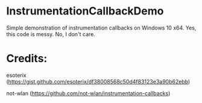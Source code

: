 # InstrumentationCallbackDemo
Simple demonstration of instrumentation callbacks on Windows 10 x64. Yes, this code is messy. No, I don't care.

# Credits:
esoterix (https://gist.github.com/esoterix/df38008568c50d4f83123e3a90b62ebb)

not-wlan (https://github.com/not-wlan/instrumentation-callbacks)
